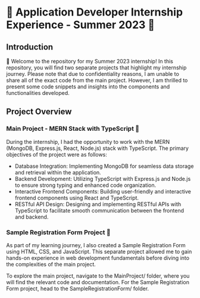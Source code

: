 # 🌟 Application Developer Internship Experience - Summer 2023 🌟

## Introduction
👋 Welcome to the repository for my Summer 2023 internship! In this repository, you will find two separate projects that highlight my internship journey.  Please note that due to confidentiality reasons, I am unable to share all of the exact code from the main project. However, I am thrilled to present some code snippets and insights into the components and functionalities developed.

## Project Overview
### Main Project - MERN Stack with TypeScript 🚀
During the internship, I had the opportunity to work with the MERN (MongoDB, Express.js, React, Node.js) stack with TypeScript. The primary objectives of the project were as follows:
- Database Integration: Implementing MongoDB for seamless data storage and retrieval within the application.
- Backend Development: Utilizing TypeScript with Express.js and Node.js to ensure strong typing and enhanced code organization.
- Interactive Frontend Components: Building user-friendly and interactive frontend components using React and TypeScript.
- RESTful API Design: Designing and implementing RESTful APIs with TypeScript to facilitate smooth communication between the frontend and backend.
  
### Sample Registration Form Project 📝
As part of my learning journey, I also created a Sample Registration Form using HTML, CSS, and JavaScript. This separate project allowed me to gain hands-on experience in web development fundamentals before diving into the complexities of the main project. 

To explore the main project, navigate to the MainProject/ folder, where you will find the relevant code and documentation. For the Sample Registration Form project, head to the SampleRegistrationForm/ folder.


